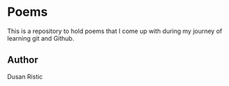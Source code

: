 # Poems

This is a repository to hold poems that I come up with during my journey of learning git and Github.

## Author

Dusan Ristic
